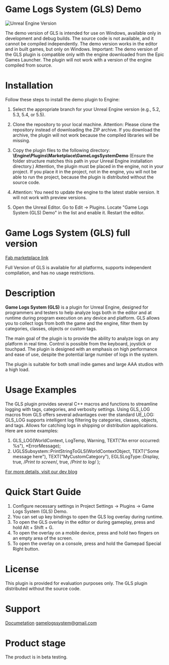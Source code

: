 # Game Logs System (GLS) Demo
![Unreal Engine Version](https://img.shields.io/badge/UE-5.2%20%7C%205.3%20%7C%205.4%20%7C%205.5-blue)

The demo version of GLS is intended for use on Windows, available only in development and debug builds. The source code is not available, and it cannot be compiled independently. The demo version works in the editor and in built games, but only on Windows.
Important: The demo version of the GLS plugin is compatible only with the engine downloaded from the Epic Games Launcher. The plugin will not work with a version of the engine compiled from source.

# Installation
Follow these steps to install the demo plugin to Engine:

1. Select the appropriate branch for your Unreal Engine version (e.g., 5.2, 5.3, 5.4, or 5.5).

2. Clone the repository to your local machine. Attention: Please clone the repository instead of downloading the ZIP archive. If you download the archive, the plugin will not work because the compiled libraries will be missing.

3. Copy the plugin files to the following directory: **\Engine\Plugins\Marketplace\GameLogsSystemDemo**
(Ensure the folder structure matches this path in your Unreal Engine installation directory.)
Attention, the plugin must be placed in the engine, not in your project. If you place it in the project, not in the engine, you will not be able to run the project, because the plugin is distributed without the source code.

4. Attention: You need to update the engine to the latest stable version. It will not work with preview versions.

5. Open the Unreal Editor.
Go to Edit -> Plugins. Locate "Game Logs System (GLS) Demo" in the list and enable it. Restart the editor.

# Game Logs System (GLS) full version
[Fab marketplace link](https://fab.com/s/43bbed079742)

Full Version of GLS is available for all platforms, supports independent compilation, and has no usage restrictions.

# Description
**Game Logs System (GLS)** is a plugin for Unreal Engine, designed for programmers and testers to help analyze logs both in the editor and at runtime during program execution on any device and platform. GLS allows you to collect logs from both the game and the engine, filter them by categories, classes, objects or custom tags.

The main goal of the plugin is to provide the ability to analyze logs on any platform in real time. Control is possible from the keyboard, joystick or touchpad.
The plugin is designed with an emphasis on high performance and ease of use, despite the potential large number of logs in the system.

The plugin is suitable for both small indie games and large AAA studios with a high load.

# Usage Examples
The GLS plugin provides several C++ macros and functions to streamline logging with tags, categories, and verbosity settings.
Using GLS_LOG macros from GLS offers several advantages over the standard UE_LOG:
GLS_LOG supports intelligent log filtering by categories, classes, objects, and tags.
Allows for catching logs in shipping or distribution applications.
Here are some examples:
1. GLS_LOG(WorldContext, LogTemp, Warning, TEXT("An error occurred: %s"), *ErrorMessage);
2. UGLSSubsystem::PrintStringToGLS(WorldContextObject, TEXT("Some message here"), TEXT("MyCustomCategory"), EGLSLogType::Display, true, /*Print to screen*/, true, /*Print to log*/ );

[For more details, visit our dev blog](https://dev.epicgames.com/community/learning/tutorials/m36v/unreal-engine-fab-game-logs-system-gls-real-time-log-management-for-shipping-builds-on-mobile-and-console-platforms)

# Quick Start Guide
1. Configure necessary settings in Project Settings -> Plugins -> Game Logs System (GLS) Demo.
2. You can set up key bindings to open the GLS log overlay during runtime.
3. To open the GLS overlay in the editor or during gameplay, press and hold Alt + Shift + G.  
4. To open the overlay on a mobile device, press and hold two fingers on an empty area of the screen.
5. To open the overlay on a console, press and hold the Gamepad Special Right button.  

# License
This plugin is provided for evaluation purposes only. The GLS plugin distributed without the source code.

# Support
[Documetation](https://fergius-engineering.gitbook.io/gamelogssystem)
[gamelogssystem@gmail.com](gamelogssystem@gmail.com)

# Product stage
The product is in beta testing.
